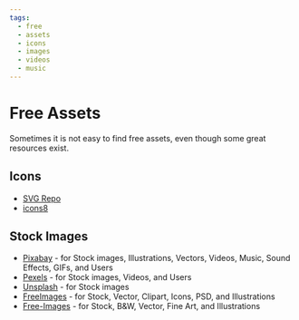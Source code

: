 ```yaml
---
tags:
  - free
  - assets
  - icons
  - images
  - videos
  - music
---
```


# Free Assets

Sometimes it is not easy to find free assets, even though some great resources exist.

## Icons

- [SVG Repo](https://www.svgrepo.com/)
- [icons8](https://icons8.com/)

## Stock Images

- [Pixabay](https://pixabay.com/) - for Stock images, Illustrations, Vectors, Videos, Music, Sound Effects, GIFs, and Users
- [Pexels](https://www.pexels.com/) - for Stock images, Videos, and Users
- [Unsplash](https://unsplash.com/) - for Stock images
- [FreeImages](https://www.freeimages.com/) - for Stock, Vector, Clipart, Icons, PSD, and Illustrations
- [Free-Images](https://free-images.com/) - for Stock, B&W, Vector, Fine Art, and Illustrations
